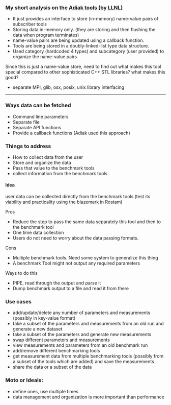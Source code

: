 ### My short analysis on the [Adiak tools (by LLNL)](https://github.com/LLNL/Adiak)

- It just provides an interface to store (in-memory) name-value pairs of subscriber tools
- Storing data in-memory only. (they are storing and then flushing the data when program terminates)
- name-value pairs are being updated using a callback function.
- Tools are being stored in a doubly-linked-list type data structure.
- Used category (hardcoded 4 types) and subcategory (user provided) to organize the name-value pairs

Since this is just a name-value store, need to find out what makes this tool special compared to other sophisticated C++ STL libraries?
what makes this good?

- separate MPI, glib, osx, posix, unix library interfacing
----
### Ways data can be fetched

- Command line parameters
- Separate file
- Separate API functions
- Provide a callback functions (Adiak used this approach)


### Things to address
- How to collect data from the user
- Store and organize the data
- Pass that value to the benchmark tools 
- collect information from the benchmark tools 

#### Idea
user data can be collected directly from the benchmark tools (test its viability and practicality using the blazemark in Rostam)

Pros

- Reduce the step to pass the same data separately this tool and then to the benchmark tool
- One time data collection
- Users do not need to worry about the data passing formats.

Cons

- Multiple benchmark tools. Need some system to generalize this thing
- A benchmark Tool might not output any required parameters

Ways to do this
- PIPE, read through the output and parse it
- Dump benchmark output to a file and read it from there


### Use cases
- add/update/delete any number of parameters and measurements (possibly in key-value format)
- take a subset of the parameters and measurements from an old run and generate a new dataset
- take a subset of the parameters and generate new measurements
- swap different parameters and measurements
- view measurements and parameters from an old benchmark run
- add/remove different benchmarking tools
- get measurement data from multiple benchmarking tools (possibly from a subset of the tools which are added) and save the measurements
- share the data or a subset of the data


### Moto or Ideals:

- define ones, use multiple times
- data management and organization is more important than performance
